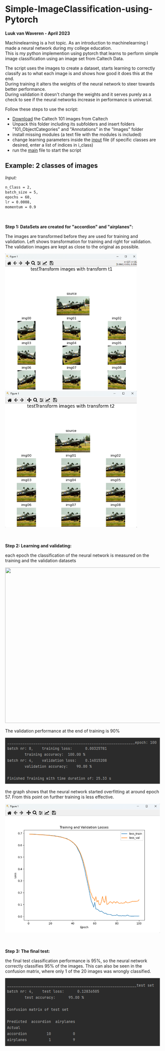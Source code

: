 # Simple-ImageClassification-using-Pytorch

**Luuk van Waveren - April 2023**

Machinelearning is a hot topic. As an introduction to machinelearning I made a neural network during my college education.  
This is my python implemention using pytorch that learns to perform simple image classification using an image set from Caltech Data.

The script uses the images to create a dataset, starts learning to correctly classify as to what each image is and shows how good it does this at the end.  
During training it alters the weights of the neural network to steer towards better performance.  
During validation it doesn't change the weights and it serves purely as a check to see if the neural networks increase in performance is universal.

Follow these steps to use the script:
- [Download](https://data.caltech.edu/records/mzrjq-6wc02) the Caltech 101 images from Caltech
- Unpack this folder including its subfolders and insert folders "101_ObjectCategories" and "Annotations" in the "Images" folder
- install missing modules (a text file with the modules is included)
- change learning parameters inside the [input](IC_Input.py) file (if specific classes are desired, enter a list of indices in i_class)
- run the [main](IC_main.py) file to start the script


## Example: 2 classes of images

_Input:_
```
n_Class = 2,  
batch_size = 5, 
epochs = 60, 
lr = 0.0008, 
momentum = 0.9
```

<br/><br/>
**Step 1: DataSets are created for "accordion" and "airplanes":**


The images are transformed before they are used for training and validation. Left shows transformation for training and right for validation.
The validation images are kept as close to the original as possible.

<p float="left">
    <img src="GitHubReadmeFiles/TrainImageTransform.png" width="429" height="442"/>
    <img src="GitHubReadmeFiles/ValImageTransform.png" width="429" height="442"/>
</p>

<br/><br/>
**Step 2: Learning and validating:**

each epoch the classification of the neural network is measured on the training and the validation datasets

<img src="GitHubReadmeFiles/TrainingAndFinalTest.gif" width="896" height="504"/>

The validation performance at the end of training is 90%

![thumbnail03](GitHubReadmeFiles/EndOfTrainingResult.png)


the graph shows that the neural network started overfitting at around epoch 57.
From this point on further training is less effective.

![thumbnail04](GitHubReadmeFiles/TrainValGraph.png)

<br/><br/>
**Step 3: The final test:**

the final test classification performance is 95%, so the neural network correctly classifies 95% of the images.
This can also be seen in the confusion matrix, where only 1 of the 20 images was wrongly classified.

![thumbnail05](GitHubReadmeFiles/FinalTestResult.png)
